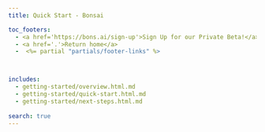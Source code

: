 ```yaml
---
title: Quick Start - Bonsai

toc_footers:
  - <a href='https://bons.ai/sign-up'>Sign Up for our Private Beta!</a>
  - <a href='.'>Return home</a>
  -  <%= partial "partials/footer-links" %>



includes:
  - getting-started/overview.html.md
  - getting-started/quick-start.html.md
  - getting-started/next-steps.html.md
  
search: true
---
```

